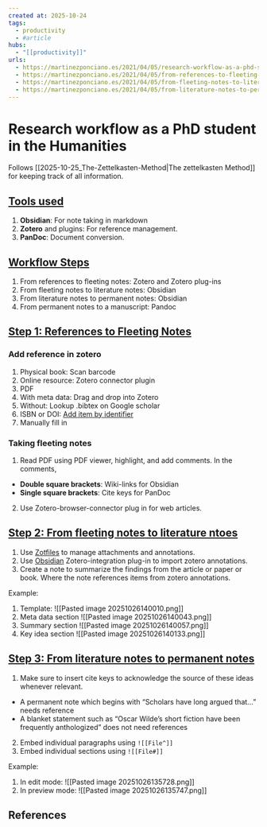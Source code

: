 ```yaml
--- 
created at: 2025-10-24
tags:
  - productivity
  - #article
hubs:
  - "[[productivity]]"
urls:
  - https://martinezponciano.es/2021/04/05/research-workflow-as-a-phd-student-in-the-humanities/
  - https://martinezponciano.es/2021/04/05/from-references-to-fleeting-notes-zotero-and-zotero-plug-ins/
  - https://martinezponciano.es/2021/04/05/from-fleeting-notes-to-literature-notes-obsidian/
  - https://martinezponciano.es/2021/04/05/from-literature-notes-to-permanent-notes-obsidian/
---
```


# Research workflow as a PhD student in the Humanities

Follows [[2025-10-25_The-Zettelkasten-Method|The zettelkasten Method]] for keeping track of all information.

## [Tools used][1]
1. **Obsidian**: For note taking in markdown
2. **Zotero** and plugins: For reference management.
3. **PanDoc**: Document conversion.

## [Workflow Steps][1]
1. From references to fleeting notes: Zotero and Zotero plug-ins
2. From fleeting notes to literature notes: Obsidian
3. From literature notes to permanent notes: Obsidian
4. From permanent notes to a manuscript: Pandoc

## [Step 1: References to Fleeting Notes][2]

### Add reference in zotero 
1. Physical book: Scan barcode
2. Online resource: Zotero connector plugin 
3. PDF
  1. With meta data: Drag and drop into Zotero 
  2. Without: Lookup .bibtex on Google scholar
4. ISBN or DOI: [Add item by identifier](https://www.zotero.org/support/adding_items_to_zotero)
5. Manually fill in

### Taking fleeting notes 
1. Read PDF using PDF viewer, highlight, and add comments. In the comments,
  * **Double square brackets**: Wiki-links for Obsidian 
  * **Single square brackets**: Cite keys for PanDoc
2. Use Zotero-browser-connector plug in for web articles.

## [Step 2: From fleeting notes to literature ntoes][3]

1. Use [Zotfiles](https://github.com/argenos/zotero-mdnotes) to manage attachments and annotations.
2. Use [Obsidian](https://obsidian.md/) Zotero-integration plug-in to import zotero annotations.
3. Create a note to summarize the findings from the article or paper or book. Where the note references items from zotero annotations.

Example:
1. Template:
   ![[Pasted image 20251026140010.png]]
2. Meta data section
   ![[Pasted image 20251026140043.png]]
3. Summary section
   ![[Pasted image 20251026140057.png]]
4. Key idea section
   ![[Pasted image 20251026140133.png]]

## [Step 3: From literature notes to permanent notes][4]

1. Make sure to insert cite keys to acknowledge the source of these ideas whenever relevant.
  * A permanent note which begins with “Scholars have long argued that…” needs reference
  * A blanket statement such as “Oscar Wilde’s short fiction have been frequently anthologized” does not need references
2. Embed individual paragraphs using `![[File^]]`
3. Embed individual sections using `![[File#]]`

Example:
1. In edit mode: 
  ![[Pasted image 20251026135728.png]]
2. In preview mode:
  ![[Pasted image 20251026135747.png]]


## References 
[1]: https://martinezponciano.es/2021/04/05/research-workflow-as-a-phd-student-in-the-humanities/
[2]: https://martinezponciano.es/2021/04/05/from-references-to-fleeting-notes-zotero-and-zotero-plug-ins/
[3]: https://martinezponciano.es/2021/04/05/from-fleeting-notes-to-literature-notes-obsidian/
[4]: https://martinezponciano.es/2021/04/05/from-literature-notes-to-permanent-notes-obsidian/
